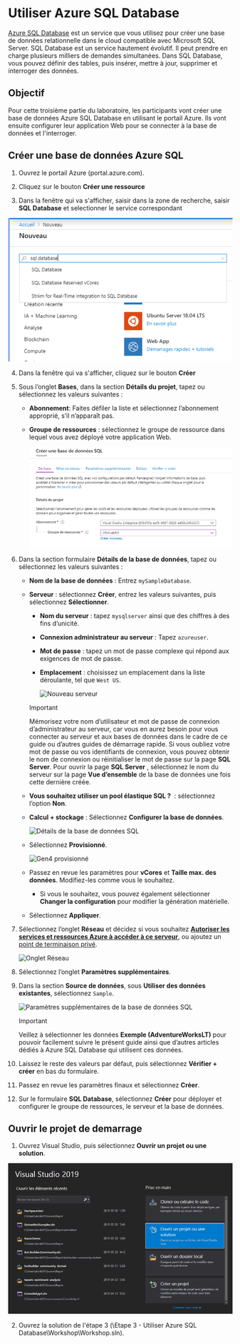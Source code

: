# Utiliser Azure SQL Database

<a href="https://docs.microsoft.com/fr-ca/azure/sql-database/">Azure SQL Database</a> est un service que vous utilisez pour créer une base de données relationnelle dans le cloud compatible avec Microsoft SQL Server. SQL Database est un service hautement évolutif. Il peut prendre en charge plusieurs milliers de demandes simultanées. Dans SQL Database, vous pouvez définir des tables, puis insérer, mettre à jour, supprimer et interroger des données.

##  Objectif

Pour cette troisième partie du laboratoire, les participants vont créer une base de données Azure SQL Database en utilisant le portail Azure. Ils vont ensuite configurer leur application Web pour se connecter à la base de données et l'interroger.

## Créer une base de données Azure SQL 

1. Ouvrez le portail Azure (portal.azure.com).

2. Cliquez sur le bouton **Créer une ressource**

3. Dans la fenêtre qui va s'afficher, saisir dans la zone de recherche, saisir **SQL Database** et selectionner le service correspondant

  ![Création SQL Database](./media/new-sql-db.png)

4. Dans la fenêtre qui va s'afficher, cliquez sur le bouton **Créer**

4. Sous l’onglet **Bases**, dans la section **Détails du projet**, tapez ou sélectionnez les valeurs suivantes :

   - **Abonnement**: Faites défiler la liste et sélectionnez l’abonnement approprié, s’il n’apparaît pas.
   - **Groupe de ressources** : sélectionnez le groupe de ressource dans lequel vous avez déployé votre application Web.
   
     ![Nouvelle base de données SQL - Onglet des informations de base](./media/new-sql-database-basics.PNG)

5. Dans la section formulaire **Détails de la base de données**, tapez ou sélectionnez les valeurs suivantes :

   - **Nom de la base de données** : Entrez `mySampleDatabase`.
   - **Serveur** : sélectionnez **Créer**, entrez les valeurs suivantes, puis sélectionnez **Sélectionner**.
       - **Nom du serveur** : tapez `mysqlserver` ainsi que des chiffres à des fins d’unicité.
       - **Connexion administrateur au serveur** : Tapez `azureuser`.
       - **Mot de passe** : tapez un mot de passe complexe qui répond aux exigences de mot de passe.
       - **Emplacement** : choisissez un emplacement dans la liste déroulante, tel que `West US`.

         ![Nouveau serveur](../media/sql-database-get-started-portal/new-server.png)

      > [!IMPORTANT]
      > Mémorisez votre nom d’utilisateur et mot de passe de connexion d’administrateur au serveur, car vous en aurez besoin pour vous connecter au serveur et aux bases de données dans le cadre de ce guide ou d’autres guides de démarrage rapide. Si vous oubliez votre mot de passe ou vos identifiants de connexion, vous pouvez obtenir le nom de connexion ou réinitialiser le mot de passe sur la page **SQL Server**. Pour ouvrir la page **SQL Server** , sélectionnez le nom du serveur sur la page **Vue d’ensemble** de la base de données une fois cette dernière créée.

   - **Vous souhaitez utiliser un pool élastique SQL ?**  : sélectionnez l’option **Non**.
   - **Calcul + stockage** : Sélectionnez **Configurer la base de données**. 

     ![Détails de la base de données SQL](../media/sql-database-get-started-portal/sql-db-basic-db-details.png)

   - Sélectionnez **Provisionné**.

     ![Gen4 provisionné](../media/sql-database-get-started-portal/create-database-provisioned.png)

   - Passez en revue les paramètres pour **vCores** et **Taille max. des données**. Modifiez-les comme vous le souhaitez. 
     - Si vous le souhaitez, vous pouvez également sélectionner **Changer la configuration** pour modifier la génération matérielle.
   - Sélectionnez **Appliquer**.

6. Sélectionnez l’onglet **Réseau** et décidez si vous souhaitez [**Autoriser les services et ressources Azure à accéder à ce serveur**](../sql-database-networkaccess-overview.md), ou ajoutez un [point de terminaison privé](../../private-link/private-endpoint-overview.md).

   ![Onglet Réseau](../media/sql-database-get-started-portal/create-database-networking.png)

7. Sélectionnez l’onglet **Paramètres supplémentaires**. 
8. Dans la section **Source de données**, sous **Utiliser des données existantes**, sélectionnez `Sample`.

   ![Paramètres supplémentaires de la base de données SQL](../media/sql-database-get-started-portal/create-sql-database-additional-settings.png)

   > [!IMPORTANT]
   > Veillez à sélectionner les données **Exemple (AdventureWorksLT)** pour pouvoir facilement suivre le présent guide ainsi que d’autres articles dédiés à Azure SQL Database qui utilisent ces données.

9. Laissez le reste des valeurs par défaut, puis sélectionnez **Vérifier + créer** en bas du formulaire.
10. Passez en revue les paramètres finaux et sélectionnez **Créer**.

11. Sur le formulaire **SQL Database**, sélectionnez **Créer** pour déployer et configurer le groupe de ressources, le serveur et la base de données.


## Ouvrir le projet de demarrage</a>

1. Ouvrez Visual Studio, puis sélectionnez **Ouvrir un projet ou une solution**.

 ![Ouverture projet](./media/open-project.png)

2. Ouvrez la solution de l'étape 3 (\Etape 3 - Utiliser Azure SQL Database\Workshop\Workshop.sln).
